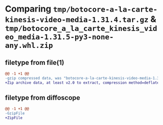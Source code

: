 # Comparing `tmp/botocore-a-la-carte-kinesis-video-media-1.31.4.tar.gz` & `tmp/botocore_a_la_carte_kinesis_video_media-1.31.5-py3-none-any.whl.zip`

## filetype from file(1)

```diff
@@ -1 +1 @@
-gzip compressed data, was "botocore-a-la-carte-kinesis-video-media-1.31.4.tar", last modified: Tue Jul 18 01:55:18 2023, max compression
+Zip archive data, at least v2.0 to extract, compression method=deflate
```

## filetype from diffoscope

```diff
@@ -1 +1 @@
-GzipFile
+ZipFile
```

